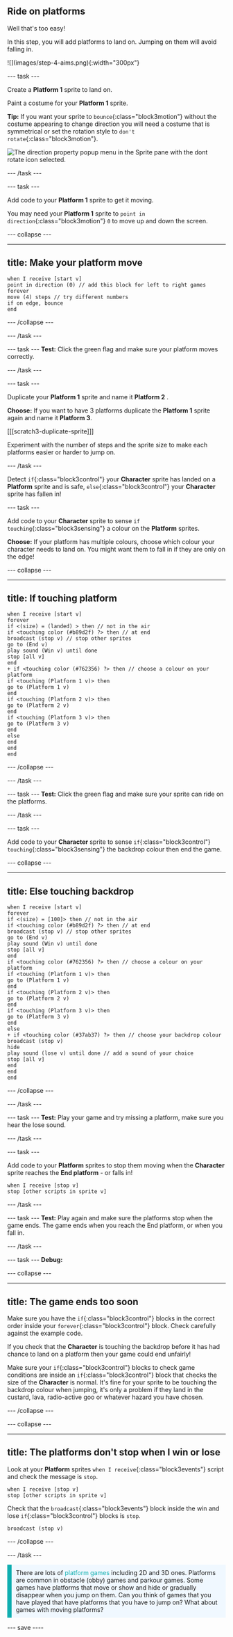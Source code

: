 ## Ride on platforms

<div style="display: flex; flex-wrap: wrap">
<div style="flex-basis: 200px; flex-grow: 1; margin-right: 15px;">
Well that's too easy! 

In this step, you will add platforms to land on. Jumping on them will avoid falling in. 
</div>
<div>
![](images/step-4-aims.png){:width="300px"}
</div>
</div>

--- task ---

Create a **Platform 1** sprite to land on. 

Paint a costume for your **Platform 1** sprite.

**Tip:** If you want your sprite to `bounce`{:class="block3motion"} without the costume appearing to change direction you will need a costume that is symmetrical or set the rotation style to `don't rotate`{:class="block3motion"}. 

![The direction property popup menu in the Sprite pane with the dont rotate icon selected.](images/dont-rotate.png)

--- /task ---

--- task ---

Add code to your **Platform 1** sprite to get it moving.

You may need your **Platform 1** sprite to `point in direction`{:class="block3motion"} `0` to move up and down the screen. 

--- collapse ---

---
title: Make your platform move
---

```blocks3
when I receive [start v]
point in direction (0) // add this block for left to right games
forever
move (4) steps // try different numbers
if on edge, bounce
end
```

--- /collapse ---

--- /task ---

--- task ---
**Test:** Click the green flag and make sure your platform moves correctly.

--- /task ---

--- task ---

Duplicate your **Platform 1** sprite and name it **Platform 2** .

**Choose:** If you want to have 3 platforms duplicate the **Platform 1** sprite again and name it **Platform 3**. 

[[[scratch3-duplicate-sprite]]]

Experiment with the number of steps and the sprite size to make each platforms easier or harder to jump on. 

--- /task ---

Detect `if`{:class="block3control"} your **Character** sprite has landed on a **Platform** sprite and is safe, `else`{:class="block3control"} your **Character** sprite has fallen in!

--- task ---

Add code to your **Character** sprite to sense `if touching`{:class="block3sensing"} a colour on the **Platform** sprites.

**Choose:** If your platform has multiple colours, choose which colour your character needs to land on. You might want them to fall in if they are only on the edge!

--- collapse ---

---
title: If touching platform
---

```blocks3
when I receive [start v]
forever
if <(size) = (landed) > then // not in the air
if <touching color (#b89d2f) ?> then // at end
broadcast (stop v) // stop other sprites
go to (End v)
play sound (Win v) until done
stop [all v]
end
+ if <touching color (#762356) ?> then // choose a colour on your platform
if <touching (Platform 1 v)> then
go to (Platform 1 v)
end
if <touching (Platform 2 v)> then
go to (Platform 2 v)
end
if <touching (Platform 3 v)> then
go to (Platform 3 v)
end
else
end
end
end
```

--- /collapse ---

--- /task ---

--- task ---
**Test:** Click the green flag and make sure your sprite can ride on the platforms.

--- /task ---

--- task ---

Add code to your **Character** sprite to sense `if`{:class="block3control"} `touching`{:class="block3sensing"} the backdrop colour then end the game.

--- collapse ---

---
title: Else touching backdrop
---

```blocks3
when I receive [start v]
forever
if <(size) = [100]> then // not in the air
if <touching color (#b89d2f) ?> then // at end
broadcast (stop v) // stop other sprites
go to (End v)
play sound (Win v) until done
stop [all v]
end
if <touching color (#762356) ?> then // choose a colour on your platform
if <touching (Platform 1 v)> then
go to (Platform 1 v)
end
if <touching (Platform 2 v)> then
go to (Platform 2 v)
end
if <touching (Platform 3 v)> then
go to (Platform 3 v)
end
else
+ if <touching color (#37ab37) ?> then // choose your backdrop colour
broadcast (stop v)
hide
play sound (lose v) until done // add a sound of your choice
stop [all v]
end
end
end
```

--- /collapse ---

--- /task ---

--- task ---
**Test:** Play your game and try missing a platform, make sure you hear the lose sound.

--- /task ---

--- task ---

Add code to your **Platform** sprites to stop them moving when the **Character** sprite reaches the **End platform** - or falls in!

```blocks3
when I receive [stop v]
stop [other scripts in sprite v]
```

--- /task ---

--- task ---
**Test:** Play again and make sure the platforms stop when the game ends. The game ends when you reach the End platform, or when you fall in.

--- /task ---

--- task ---
**Debug:**

--- collapse ---

---
title: The game ends too soon
---

Make sure you have the `if`{:class="block3control"} blocks in the correct order inside your `forever`{:class="block3control"} block. Check carefully against the example code.

If you check that the **Character** is touching the backdrop before it has had chance to land on a platform then your game could end unfairly!

Make sure your `if`{:class="block3control"} blocks to check game conditions are inside an `if`{:class="block3control"} block that checks the size of the **Character** is normal. It's fine for your sprite to be touching the backdrop colour when jumping, it's only a problem if they land in the custard, lava, radio-active goo or whatever hazard you have chosen.

--- /collapse ---

--- collapse ---

---
title: The platforms don't stop when I win or lose
---

Look at your **Platform** sprites `when I receive`{:class="block3events"} script and check the message is `stop`.

```blocks3
when I receive [stop v]
stop [other scripts in sprite v]
```
Check that the `broadcast`{:class="block3events"} block inside the win and lose `if`{:class="block3control"} blocks is `stop`. 

```blocks3
broadcast (stop v)
```

--- /collapse ---

--- /task ---

<p style="border-left: solid; border-width:10px; border-color: #0faeb0; background-color: aliceblue; padding: 10px;">
There are lots of <span style="color: #0faeb0">platform games</span> including 2D and 3D ones. Platforms are common in obstacle (obby) games and parkour games. Some games have platforms that move or show and hide or gradually disappear when you jump on them. Can you think of games that you have played that have platforms that you have to jump on? What about games with moving platforms?
</p>

--- save ----
